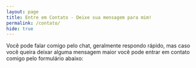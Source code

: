 ```yaml
---
layout: page
title: Entre em Contato - Deixe sua mensagem para mim!
permalink: /contato/
hide: true
---
```


Você pode falar comigo pelo chat, geralmente respondo rápido, mas caso você queira deixar alguma mensagem maior você pode entrar em contato comigo pelo formulário abaixo:

<script type="text/javascript" src="https://clearbitjs.com/v1/x/forms.js"></script>
<div class="clearbit-form" data-form-id="de36efa3-f183-490f-b3de-bec738099c4f" data-theme="default" ></div>